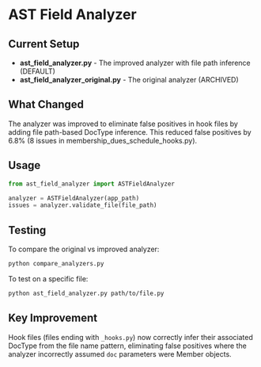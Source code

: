 # AST Field Analyzer

## Current Setup

- **ast_field_analyzer.py** - The improved analyzer with file path inference (DEFAULT)
- **ast_field_analyzer_original.py** - The original analyzer (ARCHIVED)

## What Changed

The analyzer was improved to eliminate false positives in hook files by adding file path-based DocType inference. This reduced false positives by 6.8% (8 issues in membership_dues_schedule_hooks.py).

## Usage

```python
from ast_field_analyzer import ASTFieldAnalyzer

analyzer = ASTFieldAnalyzer(app_path)
issues = analyzer.validate_file(file_path)
```

## Testing

To compare the original vs improved analyzer:
```bash
python compare_analyzers.py
```

To test on a specific file:
```bash
python ast_field_analyzer.py path/to/file.py
```

## Key Improvement

Hook files (files ending with `_hooks.py`) now correctly infer their associated DocType from the file name pattern, eliminating false positives where the analyzer incorrectly assumed `doc` parameters were Member objects.